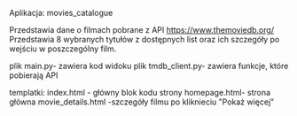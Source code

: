 Aplikacja: movies_catalogue

Przedstawia dane o filmach pobrane z API https://www.themoviedb.org/
Przedstawia 8 wybranych tytułów z dostępnych list oraz ich szczegóły po wejściu w poszczególny film.

plik main.py- zawiera kod widoku
plik tmdb_client.py- zawiera funkcje, które pobierają API 

templatki:
index.html - główny blok kodu strony
homepage.html- strona główna
movie_details.html -szczegóły filmu po kliknieciu "Pokaż więcej"